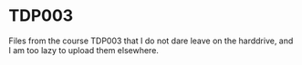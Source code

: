 # TDP003
Files from the course TDP003 that I do not dare leave on the harddrive, and I am too lazy to upload them elsewhere.
